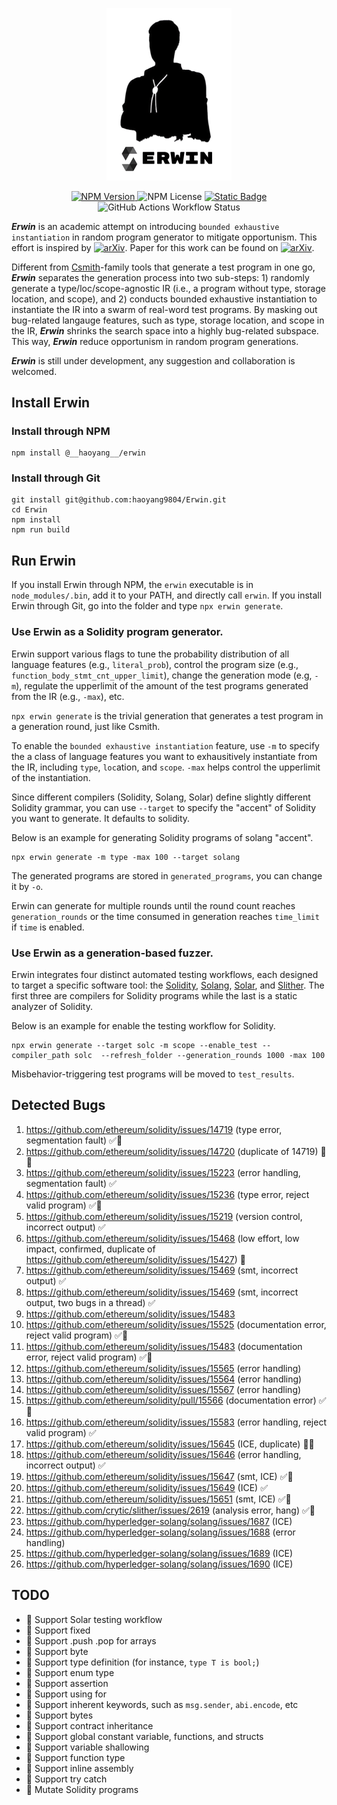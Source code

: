 <p align="center">
<img src="https://raw.githubusercontent.com/haoyang9804/haoyang9804.github.io/master/Erwin_icon.png" alt="erwin" width="200"/>
</p>
<p align="center">
  <a href="https://www.npmjs.com/package/@__haoyang__/erwin">
    <img alt="NPM Version" src="https://img.shields.io/npm/v/%40__haoyang__%2Ferwin">
  </a>
  <img alt="NPM License" src="https://img.shields.io/npm/l/%40__haoyang__%2Ferwin">
  <a href="https://haoyang9804.github.io/Erwin">
    <img alt="Static Badge" src="https://img.shields.io/badge/Erwin-doc-pink">
  </a>
  <img alt="GitHub Actions Workflow Status" src="https://img.shields.io/github/actions/workflow/status/haoyang9804/Erwin/npm.yml">
  <!-- <a href = "https://npm-stat.com/charts.html?package=%40__haoyang__%2Ferwin">
    <img alt="NPM Downloads" src="https://img.shields.io/npm/d18m/%40__haoyang__%2Ferwin">
  </a> -->
</p>


***Erwin*** is an academic attempt on introducing `bounded exhaustive instantiation` in random program generator to mitigate opportunism. This effort is inspired by [![arXiv](https://img.shields.io/badge/arXiv-2407.05981-b31b1b.svg?style=flat-square)](https://arxiv.org/abs/2407.05981). Paper for this work can be found on [![arXiv](https://img.shields.io/badge/arXiv-2503.20332-b31b1b.svg?style=flat-square)](https://arxiv.org/abs/2503.20332).

Different from [Csmith](https://github.com/csmith-project/csmith)-family tools that generate a test program in one go, ***Erwin*** separates the generation process into two sub-steps: 1) randomly generate a type/loc/scope-agnostic IR (i.e., a program without type, storage location, and scope), and 2) conducts bounded exhaustive instantiation to instantiate the IR into a swarm of real-word test programs.
By masking out bug-related langauge features, such as type, storage location, and scope in the IR, ***Erwin*** shrinks the search space into a highly bug-related subspace. This way, ***Erwin*** reduce opportunism in random program generations.

***Erwin*** is still under development, any suggestion and collaboration is welcomed.

## Install Erwin

### Install through NPM

```
npm install @__haoyang__/erwin
```

### Install through Git

```
git install git@github.com:haoyang9804/Erwin.git
cd Erwin
npm install
npm run build
```

## Run Erwin

If you install Erwin through NPM, the `erwin` executable is in `node_modules/.bin`, add it to your PATH, and directly call `erwin`.
If you install Erwin through Git, go into the folder and type `npx erwin generate`.

### Use Erwin as a Solidity program generator.

Erwin support various flags to tune the probability distribution of all language features (e.g., `literal_prob`), control the program size (e.g., `function_body_stmt_cnt_upper_limit`), change the generation mode (e.g, `-m`), regulate the upperlimit of the amount of the test programs generated from the IR (e.g., `-max`), etc.

`npx erwin generate` is the trivial generation that generates a test program in a generation round, just like Csmith.

To enable the `bounded exhaustive instantiation` feature, use `-m` to specify the a class of language features you want to exhausitively instantiate from the IR, including `type`, `loc`ation, and `scope`. `-max` helps control the upperlimit of the instantiation.

Since different compilers (Solidity, Solang, Solar) define slightly different Solidity grammar, you can use `--target` to specify the "accent" of Solidity you want to generate. It defaults to solidity.

Below is an example for generating Solidity programs of solang "accent".

```
npx erwin generate -m type -max 100 --target solang
```

The generated programs are stored in `generated_programs`, you can change it by `-o`.

Erwin can generate for multiple rounds until the round count reaches `generation_rounds` or the time consumed in generation reaches `time_limit` if `time` is enabled.

### Use Erwin as a generation-based fuzzer.

Erwin integrates four distinct automated testing workflows, each designed to target a specific software tool: the [Solidity](https://github.com/ethereum/solidity), [Solang](https://github.com/hyperledger-solang/solang), [Solar](https://github.com/paradigmxyz/solar), and [Slither](https://github.com/crytic/slither). The first three are compilers for Solidity programs while the last is a static analyzer of Solidity.

Below is an example for enable the testing workflow for Solidity.

```
npx erwin generate --target solc -m scope --enable_test --compiler_path solc  --refresh_folder --generation_rounds 1000 -max 100
```

Misbehavior-triggering test programs will be moved to `test_results`.

## Detected Bugs

1. https://github.com/ethereum/solidity/issues/14719 (type error, segmentation fault) ✅🔨
2. https://github.com/ethereum/solidity/issues/14720 (duplicate of 14719) 🤡🔨
3. https://github.com/ethereum/solidity/issues/15223 (error handling, segmentation fault) ✅
4. https://github.com/ethereum/solidity/issues/15236 (type error, reject valid program) ✅🔨
5. https://github.com/ethereum/solidity/issues/15219 (version control, incorrect output) ✅
6. https://github.com/ethereum/solidity/issues/15468 (low effort, low impact, confirmed, duplicate of https://github.com/ethereum/solidity/issues/15427) 🤡
7. https://github.com/ethereum/solidity/issues/15469 (smt, incorrect output) ✅
8. https://github.com/ethereum/solidity/issues/15469 (smt, incorrect output, two bugs in a thread) ✅
9. https://github.com/ethereum/solidity/issues/15483
10. https://github.com/ethereum/solidity/issues/15525 (documentation error, reject valid program) ✅🔨
11. https://github.com/ethereum/solidity/issues/15483 (documentation error, reject valid program) ✅🔨
12. https://github.com/ethereum/solidity/issues/15565 (error handling)
13. https://github.com/ethereum/solidity/issues/15564 (error handling)
14. https://github.com/ethereum/solidity/issues/15567 (error handling)
15. https://github.com/ethereum/solidity/pull/15566 (documentation error) ✅🔨
16. https://github.com/ethereum/solidity/issues/15583 (error handling, reject valid program) ✅
17. https://github.com/ethereum/solidity/issues/15645 (ICE, duplicate) 🤡🔨
18. https://github.com/ethereum/solidity/issues/15646 (error handling, incorrect output) ✅
19. https://github.com/ethereum/solidity/issues/15647 (smt, ICE) ✅🔨
20. https://github.com/ethereum/solidity/issues/15649 (ICE) ✅
21. https://github.com/ethereum/solidity/issues/15651 (smt, ICE) ✅🔨
22. https://github.com/crytic/slither/issues/2619 (analysis error, hang) ✅🔨
23. https://github.com/hyperledger-solang/solang/issues/1687 (ICE)
24. https://github.com/hyperledger-solang/solang/issues/1688 (error handling)
25. https://github.com/hyperledger-solang/solang/issues/1689 (ICE)
26. https://github.com/hyperledger-solang/solang/issues/1690 (ICE)


## TODO

- 🔨 Support Solar testing workflow
- 🔨 Support fixed
- 🔨 Support .push .pop for arrays
- 🔨 Support byte
- 🔨 Support type definition (for instance, `type T is bool;`)
- 🔨 Support enum type
- 🔨 Support assertion
- 🔨 Support using for
- 🔨 Support inherent keywords, such as `msg.sender`, `abi.encode`, etc
- 🔨 Support bytes
- 🔨 Support contract inheritance
- 🔨 Support global constant variable, functions, and structs
- 🔨 Support variable shallowing
- 🔨 Support function type
- 🔨 Support inline assembly
- 🔨 Support try catch
- 🔨 Mutate Solidity programs
